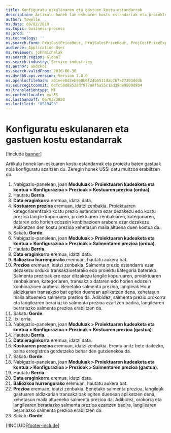 ```yaml
---
title: Konfiguratu eskulanaren eta gastuen kostu estandarrak
description: Artikulu honek lan-eskuaren kostu estandarrak eta proiektu baten gastuak nola konfiguratu azaltzen du.
author: Yowelle
ms.date: 08/02/2019
ms.topic: business-process
ms.prod: ''
ms.technology: ''
ms.search.form: ProjCostPriceHour, ProjSalesPriceHour, ProjCostPriceExpense, ProjSalesPriceCost
audience: Application User
ms.reviewer: johnmichalak
ms.search.region: Global
ms.search.industry: Service industries
ms.author: andchoi
ms.search.validFrom: 2016-06-30
ms.dyn365.ops.version: Version 7.0.0
ms.openlocfilehash: a51eee8d2eb960b6f24b6511dab7b7a27303dddb
ms.sourcegitcommit: 6cfc50d89528df977a8f6a55c1ad39d99800d9b4
ms.translationtype: MT
ms.contentlocale: eu-ES
ms.lasthandoff: 06/03/2022
ms.locfileid: "8919493"
---
```

# <a name="configure-standard-costs-for-labor-and-expenses"></a>Konfiguratu eskulanaren eta gastuen kostu estandarrak

[!include [banner](../../includes/banner.md)]

Artikulu honek lan-eskuaren kostu estandarrak eta proiektu baten gastuak nola konfiguratu azaltzen du. Zeregin honek USSI datu multzoa erabiltzen du.

1. Nabigazio-panelean, joan **Moduluak > Proiektuaren kudeaketa eta kontua > Konfigurazioa > Prezioak > Kostuaren prezioa (ordua)**.
2. Hautatu **Berria**.
3. **Data eraginkorra** eremua, idatzi data.
4. **Kostuaren prezioa** eremuan, idatzi zenbakia. Proiektuaren kategoriarentzako kostu prezio estandarra ezar dezakezu edo kostu prezioa langile kopuruaren, proiektuaren zenbakiaren, kategoriaren, dataren edo horien edozein konbinazioen arabera ezar dezakezu. Aplikatzen den kostu prezioa xehetasun maila altuena duen kostua da.  
5. Sakatu **Gorde**.
6. Nabigazio-panelean, joan **Moduluak > Proiektuaren kudeaketa eta kontua > Konfigurazioa > Prezioak > Salmentaren prezioa (ordua)**.
7. Hautatu **Berria**.
8. **Data eraginkorra** eremua, idatzi data.
9. **Baliozkoa hurrengorako** eremuan, hautatu aukera bat.
10. **Prezioa** eremuan, idatzi zenbakia. Salmenta prezio estandarra ezar dezakezu orduko transakzioetarako edo proiektu kategoria baterako. Salmenta prezioak ere ezar ditzakezu langile kopuruaren, proiektuaren zenbakiaren, kategoriaren, transakzio dataren edo horien edozein konbinazioen arabera. Benetako salmenta prezioa, langileak Hour aldizkarian transakzio bat egiten duenean aplikatzen dena, xehetasun maila altueneko salmenta prezioa da. Adibidez, salmenta prezio orokorra eta langilearen berariazko salmenta prezioa ezartzen badira, langilearen berariazko salmenta prezioa erabiltzen da.  
11. Sakatu **Gorde**.
12. Itxi orria.
13. Nabigazio-panelean, joan **Moduluak > Proiektuaren kudeaketa eta kontua > Konfigurazioa > Prezioak > Kostuaren prezioa (gastua)**.
14. Hautatu **Berria**.
15. **Data eraginkorra** eremua, idatzi data.
16. **Kostuaren prezioa** eremuan, idatzi zenbakia. Eremu anitz bete daitezke, baina erregistroa gordetzeko behar den gutxienekoa da.  
17. Sakatu **Gorde**.
18. Nabigazio-panelean, joan **Moduluak > Proiektuaren kudeaketa eta kontua > Konfigurazioa > Prezioak > Salmentaren prezioa (gastua)**.
19. Hautatu **Berria**.
20. **Data eraginkorra** eremua, idatzi data.
21. **Baliozkoa hurrengorako** eremuan, hautatu aukera bat.
22. **Prezioa** eremuan, idatzi zenbakia. Benetako salmenta prezioa, langileak gastuaren aldizkarian transakzioak egiten duenean aplikatzen dena, xehetasun maila altueneko salmenta prezioa da. Adibidez, orokorra eta langilearen berariazko salmenta prezioa ezartzen badira, langilearen berariazko salmenta prezioa erabiltzen da.  
23. Sakatu **Gorde**.



[!INCLUDE[footer-include](../../includes/footer-banner.md)]